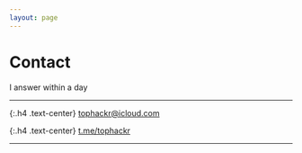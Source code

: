 ```yaml
---
layout: page
---
```


# Contact

I answer within a day

---

{:.h4 .text-center}
[tophackr@icloud.com](mailto:tophackr@icloud.com)

{:.h4 .text-center}
[t.me/tophackr](https://t.me/tophackr)

---